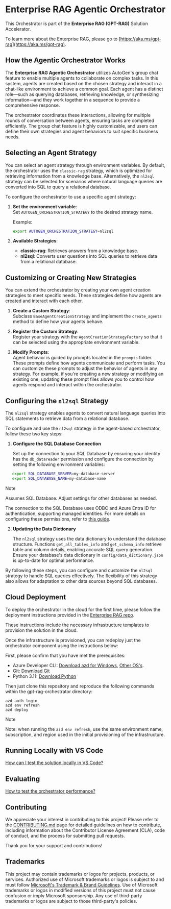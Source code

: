 # Enterprise RAG Agentic Orchestrator

This Orchestrator is part of the **Enterprise RAG (GPT-RAG)** Solution Accelerator. 

To learn more about the Enterprise RAG, please go to [https://aka.ms/gpt-rag](https://aka.ms/gpt-rag).

## How the Agentic Orchestrator Works

The **Enterprise RAG Agentic Orchestrator** utilizes AutoGen's group chat feature to enable multiple agents to collaborate on complex tasks. In this system, agents are created based on the chosen strategy and interact in a chat-like environment to achieve a common goal. Each agent has a distinct role—such as querying databases, retrieving knowledge, or synthesizing information—and they work together in a sequence to provide a comprehensive response.

The orchestrator coordinates these interactions, allowing for multiple rounds of conversation between agents, ensuring tasks are completed efficiently. The group chat feature is highly customizable, and users can define their own strategies and agent behaviors to suit specific business needs.

## Selecting an Agent Strategy

You can select an agent strategy through environment variables. By default, the orchestrator uses the `classic-rag` strategy, which is optimized for retrieving information from a knowledge base. Alternatively, the `nl2sql` strategy can be selected for scenarios where natural language queries are converted into SQL to query a relational database.

To configure the orchestrator to use a specific agent strategy:

1. **Set the environment variable**:  
   Set `AUTOGEN_ORCHESTRATION_STRATEGY` to the desired strategy name.
   
   Example:
   ```bash
   export AUTOGEN_ORCHESTRATION_STRATEGY=nl2sql
   ```

2. **Available Strategies**:
   - **classic-rag**: Retrieves answers from a knowledge base.
   - **nl2sql**: Converts user questions into SQL queries to retrieve data from a relational database.

## Customizing or Creating New Strategies

You can extend the orchestrator by creating your own agent creation strategies to meet specific needs. These strategies define how agents are created and interact with each other.

1. **Create a Custom Strategy**:  
   Subclass `BaseAgentCreationStrategy` and implement the `create_agents` method to define how your agents behave.
   
2. **Register the Custom Strategy**:  
   Register your strategy with the `AgentCreationStrategyFactory` so that it can be selected using the appropriate environment variable.

3. **Modify Prompts**:  
   Agent behavior is guided by prompts located in the `prompts` folder. These prompts define how agents communicate and perform tasks. You can customize these prompts to adjust the behavior of agents in any strategy. For example, if you're creating a new strategy or modifying an existing one, updating these prompt files allows you to control how agents respond and interact within the orchestrator.

## Configuring the `nl2sql` Strategy

The `nl2sql` strategy enables agents to convert natural language queries into SQL statements to retrieve data from a relational database. 

To configure and use the `nl2sql` strategy in the agent-based orchestrator, follow these two key steps:

1. **Configure the SQL Database Connection**  

   Set up the connection to your SQL Database by ensuring your identity has the `db_datareader` permission and configure the connection by setting the following environment variables:
   
```bash
   export SQL_DATABASE_SERVER=my-database-server
   export SQL_DATABASE_NAME=my-database-name
   ```   

> [!NOTE]
> Assumes SQL Database. Adjust settings for other databases as needed.

The connection to the SQL Database uses ODBC and Azure Entra ID for authentication, supporting managed identities. For more details on configuring these permissions, refer to [this guide](https://learn.microsoft.com/azure/azure-sql/database/azure-sql-python-quickstart).

2. **Updating the Data Dictionary**  
   
    The `nl2sql` strategy uses the data dictionary to understand the database structure. Functions `get_all_tables_info` and `get_schema_info` retrieve table and column details, enabling accurate SQL query generation. Ensure your database's data dictionary in `config/data_dictionary.json` is up-to-date for optimal performance.

By following these steps, you can configure and customize the `nl2sql` strategy to handle SQL queries effectively. The flexibility of this strategy also allows for adaptation to other data sources beyond SQL databases.

## Cloud Deployment

To deploy the orchestrator in the cloud for the first time, please follow the deployment instructions provided in the [Enterprise RAG repo](https://github.com/Azure/GPT-RAG?tab=readme-ov-file#getting-started).  
   
These instructions include the necessary infrastructure templates to provision the solution in the cloud.  
   
Once the infrastructure is provisioned, you can redeploy just the orchestrator component using the instructions below:

First, please confirm that you have met the prerequisites:

 - Azure Developer CLI: [Download azd for Windows](https://azdrelease.azureedge.net/azd/standalone/release/1.5.0/azd-windows-amd64.msi), [Other OS's](https://learn.microsoft.com/en-us/azure/developer/azure-developer-cli/install-azd).
 - Git: [Download Git](https://git-scm.com/downloads)
 - Python 3.11: [Download Python](https://www.python.org/downloads/release/python-3118/)

Then just clone this repository and reproduce the following commands within the gpt-rag-orchestrator directory:  

```
azd auth login  
azd env refresh  
azd deploy  
```

> [!NOTE] 
> Note: when running the ```azd env refresh```, use the same environment name, subscription, and region used in the initial provisioning of the infrastructure.

## Running Locally with VS Code  
   
[How can I test the solution locally in VS Code?](docs/LOCAL_DEPLOYMENT.md)

## Evaluating

[How to test the orchestrator performance?](docs/LOADTEST.md)

## Contributing

We appreciate your interest in contributing to this project! Please refer to the [CONTRIBUTING.md](https://github.com/Azure/GPT-RAG/blob/main/CONTRIBUTING.md) page for detailed guidelines on how to contribute, including information about the Contributor License Agreement (CLA), code of conduct, and the process for submitting pull requests.

Thank you for your support and contributions!

## Trademarks

This project may contain trademarks or logos for projects, products, or services. Authorized use of Microsoft
trademarks or logos is subject to and must follow
[Microsoft's Trademark & Brand Guidelines](https://www.microsoft.com/en-us/legal/intellectualproperty/trademarks/usage/general).
Use of Microsoft trademarks or logos in modified versions of this project must not cause confusion or imply Microsoft sponsorship.
Any use of third-party trademarks or logos are subject to those third-party's policies.
